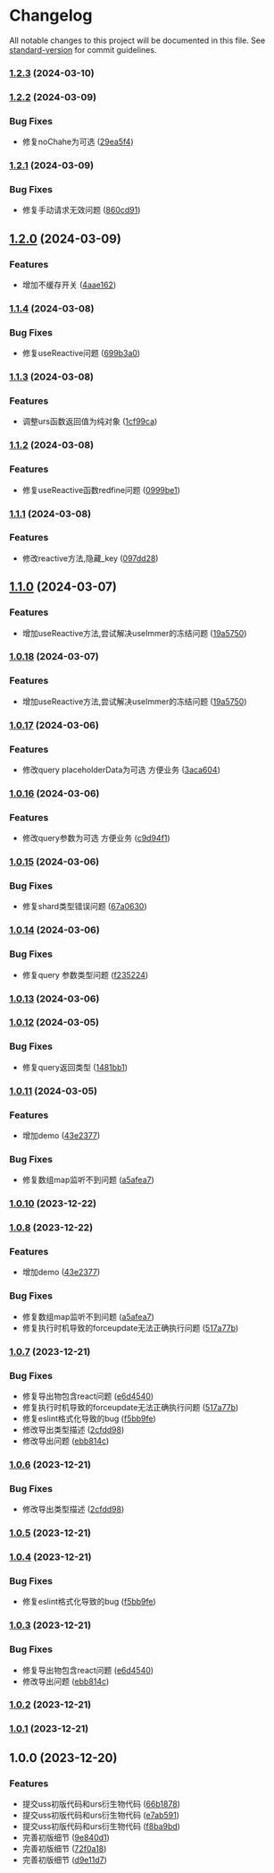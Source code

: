 # Changelog

All notable changes to this project will be documented in this file. See [standard-version](https://github.com/conventional-changelog/standard-version) for commit guidelines.

### [1.2.3](https://enforcer/enforcer-squad/uss/compare/v1.2.2...v1.2.3) (2024-03-10)

### [1.2.2](https://enforcer/enforcer-squad/uss/compare/v1.2.1...v1.2.2) (2024-03-09)


### Bug Fixes

* 修复noChahe为可选 ([29ea5f4](https://enforcer/enforcer-squad/uss/commit/29ea5f43d53c5a4e5328428ec55a3be94f660924))

### [1.2.1](https://enforcer/enforcer-squad/uss/compare/v1.2.0...v1.2.1) (2024-03-09)


### Bug Fixes

* 修复手动请求无效问题 ([860cd91](https://enforcer/enforcer-squad/uss/commit/860cd917ac5fa90d7feaf5da688958340d5c0787))

## [1.2.0](https://enforcer/enforcer-squad/uss/compare/v1.1.4...v1.2.0) (2024-03-09)


### Features

* 增加不缓存开关 ([4aae162](https://enforcer/enforcer-squad/uss/commit/4aae16238727e39fdc0b67eb5214a281112549df))

### [1.1.4](https://enforcer/enforcer-squad/uss/compare/v1.1.3...v1.1.4) (2024-03-08)


### Bug Fixes

* 修复useReactive问题 ([699b3a0](https://enforcer/enforcer-squad/uss/commit/699b3a06c1e8db5fd55ca394db6fbfbcb4d370ef))

### [1.1.3](https://enforcer/enforcer-squad/uss/compare/v1.1.2...v1.1.3) (2024-03-08)


### Features

* 调整urs函数返回值为纯对象 ([1cf99ca](https://enforcer/enforcer-squad/uss/commit/1cf99ca4f989093894fd773a788ab10a621a8ec2))

### [1.1.2](https://enforcer/enforcer-squad/uss/compare/v1.1.1...v1.1.2) (2024-03-08)


### Features

* 修复useReactive函数redfine问题 ([0999be1](https://enforcer/enforcer-squad/uss/commit/0999be1a65044cfa86e37e14bf10de4c1d48b47d))

### [1.1.1](https://enforcer/enforcer-squad/uss/compare/v1.1.0...v1.1.1) (2024-03-08)


### Features

* 修改reactive方法,隐藏_key ([097dd28](https://enforcer/enforcer-squad/uss/commit/097dd28be5e41937f75dc017d8f4acf0be2b76cb))

## [1.1.0](https://enforcer/enforcer-squad/uss/compare/v1.0.17...v1.1.0) (2024-03-07)


### Features

* 增加useReactive方法,尝试解决useImmer的冻结问题 ([19a5750](https://enforcer/enforcer-squad/uss/commit/19a575046e4d5496f1b79b125227b67b30e35ed3))

### [1.0.18](https://enforcer/enforcer-squad/uss/compare/v1.0.17...v1.0.18) (2024-03-07)


### Features

* 增加useReactive方法,尝试解决useImmer的冻结问题 ([19a5750](https://enforcer/enforcer-squad/uss/commit/19a575046e4d5496f1b79b125227b67b30e35ed3))

### [1.0.17](https://enforcer/enforcer-squad/uss/compare/v1.0.16...v1.0.17) (2024-03-06)


### Features

* 修改query placeholderData为可选 方便业务 ([3aca604](https://enforcer/enforcer-squad/uss/commit/3aca604a2ce98f2fbafb77f21cabe230ce056aa8))

### [1.0.16](https://enforcer/enforcer-squad/uss/compare/v1.0.15...v1.0.16) (2024-03-06)


### Features

* 修改query参数为可选 方便业务 ([c9d94f1](https://enforcer/enforcer-squad/uss/commit/c9d94f1a8240190fbe5e7dffe89dd28f138e4a80))

### [1.0.15](https://enforcer/enforcer-squad/uss/compare/v1.0.14...v1.0.15) (2024-03-06)


### Bug Fixes

* 修复shard类型错误问题 ([67a0630](https://enforcer/enforcer-squad/uss/commit/67a063019193be3872e767e13d9cf8ae514fccbe))

### [1.0.14](https://enforcer/enforcer-squad/uss/compare/v1.0.13...v1.0.14) (2024-03-06)


### Bug Fixes

* 修复query 参数类型问题 ([f235224](https://enforcer/enforcer-squad/uss/commit/f235224e1f08a9f41ed4622764261c0789e6bee6))

### [1.0.13](https://enforcer/enforcer-squad/uss/compare/v1.0.12...v1.0.13) (2024-03-06)

### [1.0.12](https://enforcer/enforcer-squad/uss/compare/v1.0.11...v1.0.12) (2024-03-05)


### Bug Fixes

* 修复query返回类型 ([1481bb1](https://enforcer/enforcer-squad/uss/commit/1481bb143d65ab39246a9855efba6460db0f1552))

### [1.0.11](https://enforcer/enforcer-squad/uss/compare/v1.0.7...v1.0.11) (2024-03-05)


### Features

* 增加demo ([43e2377](https://enforcer/enforcer-squad/uss/commit/43e23779f41ae7fb0751d666d74ea7ba24ba327f))


### Bug Fixes

* 修复数组map监听不到问题 ([a5afea7](https://enforcer/enforcer-squad/uss/commit/a5afea744cb8c83fa6bf839cfa1e043ac6ac638e))

### [1.0.10](https://enforcer/enforcer-squad/uss/compare/v1.0.8...v1.0.10) (2023-12-22)

### [1.0.8](https://enforcer/enforcer-squad/uss/compare/v1.0.6...v1.0.8) (2023-12-22)


### Features

* 增加demo ([43e2377](https://enforcer/enforcer-squad/uss/commit/43e23779f41ae7fb0751d666d74ea7ba24ba327f))


### Bug Fixes

* 修复数组map监听不到问题 ([a5afea7](https://enforcer/enforcer-squad/uss/commit/a5afea744cb8c83fa6bf839cfa1e043ac6ac638e))
* 修复执行时机导致的forceupdate无法正确执行问题 ([517a77b](https://enforcer/enforcer-squad/uss/commit/517a77be2417a86424502c29524f75f35465ddf2))

### [1.0.7](https://enforcer/enforcer-squad/uss/compare/v1.0.0...v1.0.7) (2023-12-21)


### Bug Fixes

* 修复导出物包含react问题 ([e6d4540](https://enforcer/enforcer-squad/uss/commit/e6d45405de46846a97ef7922571d1f00fab83a86))
* 修复执行时机导致的forceupdate无法正确执行问题 ([517a77b](https://enforcer/enforcer-squad/uss/commit/517a77be2417a86424502c29524f75f35465ddf2))
* 修复eslint格式化导致的bug ([f5bb9fe](https://enforcer/enforcer-squad/uss/commit/f5bb9fecbad8add6b74a232cfacc8e6860e90685))
* 修改导出类型描述 ([2cfdd98](https://enforcer/enforcer-squad/uss/commit/2cfdd9834483e85b2fb692f5a4082110b364dd7e))
* 修改导出问题 ([ebb814c](https://enforcer/enforcer-squad/uss/commit/ebb814c863ccd92a52105eb4fe1f3550d959be3d))

### [1.0.6](https://enforcer/enforcer-squad/uss/compare/v1.0.5...v1.0.6) (2023-12-21)


### Bug Fixes

* 修改导出类型描述 ([2cfdd98](https://enforcer/enforcer-squad/uss/commit/2cfdd9834483e85b2fb692f5a4082110b364dd7e))

### [1.0.5](https://enforcer/enforcer-squad/uss/compare/v1.0.4...v1.0.5) (2023-12-21)

### [1.0.4](https://enforcer/enforcer-squad/uss/compare/v1.0.3...v1.0.4) (2023-12-21)


### Bug Fixes

* 修复eslint格式化导致的bug ([f5bb9fe](https://enforcer/enforcer-squad/uss/commit/f5bb9fecbad8add6b74a232cfacc8e6860e90685))

### [1.0.3](https://enforcer/enforcer-squad/uss/compare/v1.0.2...v1.0.3) (2023-12-21)


### Bug Fixes

* 修复导出物包含react问题 ([e6d4540](https://enforcer/enforcer-squad/uss/commit/e6d45405de46846a97ef7922571d1f00fab83a86))
* 修改导出问题 ([ebb814c](https://enforcer/enforcer-squad/uss/commit/ebb814c863ccd92a52105eb4fe1f3550d959be3d))

### [1.0.2](https://enforcer/enforcer-squad/uss/compare/v1.0.0...v1.0.2) (2023-12-21)

### [1.0.1](https://enforcer/enforcer-squad/uss/compare/v1.0.0...v1.0.1) (2023-12-21)

## 1.0.0 (2023-12-20)


### Features

* 提交uss初版代码和urs衍生物代码 ([66b1878](https://enforcer/enforcer-squad/uss/commit/66b1878ad8a09803e36c99453256dbcddc3c9a27))
* 提交uss初版代码和urs衍生物代码 ([e7ab591](https://enforcer/enforcer-squad/uss/commit/e7ab591a2e7018fcb6b5b92c48b6885bb070fd70))
* 提交uss初版代码和urs衍生物代码 ([f8ba9bd](https://enforcer/enforcer-squad/uss/commit/f8ba9bd520e5452d556fedbbe93552419a85b3cb))
* 完善初版细节 ([9e840d1](https://enforcer/enforcer-squad/uss/commit/9e840d1bc40b2721c465fd435796e1970239f373))
* 完善初版细节 ([72f0a18](https://enforcer/enforcer-squad/uss/commit/72f0a18bdf8055044e48031afaac41bcc644b0e5))
* 完善初版细节 ([d9e11d7](https://enforcer/enforcer-squad/uss/commit/d9e11d703602151ba426d835b2a1b6e1104544e9))
